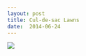 ```yaml
---
layout: post
title: Cul-de-sac Lawns
date:  2014-06-24
---
```


![](https://infinit.io/link/vokoiva/Ge5bbnU.jpg)
